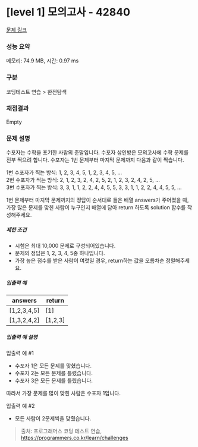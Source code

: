 # [level 1] 모의고사 - 42840 

[문제 링크](https://school.programmers.co.kr/learn/courses/30/lessons/42840) 

### 성능 요약

메모리: 74.9 MB, 시간: 0.97 ms

### 구분

코딩테스트 연습 > 완전탐색

### 채점결과

Empty

### 문제 설명

<p>수포자는 수학을 포기한 사람의 준말입니다. 수포자 삼인방은 모의고사에 수학 문제를 전부 찍으려 합니다. 수포자는 1번 문제부터 마지막 문제까지 다음과 같이 찍습니다.</p>

<p>1번 수포자가 찍는 방식: 1, 2, 3, 4, 5, 1, 2, 3, 4, 5, ...<br>
2번 수포자가 찍는 방식: 2, 1, 2, 3, 2, 4, 2, 5, 2, 1, 2, 3, 2, 4, 2, 5, ...<br>
3번 수포자가 찍는 방식: 3, 3, 1, 1, 2, 2, 4, 4, 5, 5, 3, 3, 1, 1, 2, 2, 4, 4, 5, 5, ...</p>

<p>1번 문제부터 마지막 문제까지의 정답이 순서대로 들은 배열 answers가 주어졌을 때, 가장 많은 문제를 맞힌 사람이 누구인지 배열에 담아 return 하도록 solution 함수를 작성해주세요.</p>

<h5>제한 조건</h5>

<ul>
<li>시험은 최대 10,000 문제로 구성되어있습니다.</li>
<li>문제의 정답은 1, 2, 3, 4, 5중 하나입니다.</li>
<li>가장 높은 점수를 받은 사람이 여럿일 경우, return하는 값을 오름차순 정렬해주세요.</li>
</ul>

<h5>입출력 예</h5>
<table class="table">
        <thead><tr>
<th>answers</th>
<th>return</th>
</tr>
</thead>
        <tbody><tr>
<td>[1,2,3,4,5]</td>
<td>[1]</td>
</tr>
<tr>
<td>[1,3,2,4,2]</td>
<td>[1,2,3]</td>
</tr>
</tbody>
      </table>
<h5>입출력 예 설명</h5>

<p>입출력 예 #1</p>

<ul>
<li>수포자 1은 모든 문제를 맞혔습니다.</li>
<li>수포자 2는 모든 문제를 틀렸습니다.</li>
<li>수포자 3은 모든 문제를 틀렸습니다.</li>
</ul>

<p>따라서 가장 문제를 많이 맞힌 사람은 수포자 1입니다.</p>

<p>입출력 예 #2</p>

<ul>
<li>모든 사람이 2문제씩을 맞췄습니다.</li>
</ul>


> 출처: 프로그래머스 코딩 테스트 연습, https://programmers.co.kr/learn/challenges